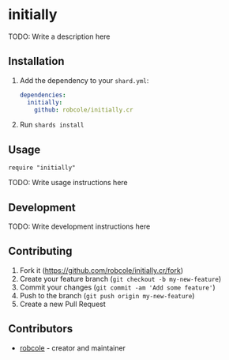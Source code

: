 # initially

TODO: Write a description here

## Installation

1. Add the dependency to your `shard.yml`:

   ```yaml
   dependencies:
     initially:
       github: robcole/initially.cr
   ```

2. Run `shards install`

## Usage

```crystal
require "initially"
```

TODO: Write usage instructions here

## Development

TODO: Write development instructions here

## Contributing

1. Fork it (<https://github.com/robcole/initially.cr/fork>)
2. Create your feature branch (`git checkout -b my-new-feature`)
3. Commit your changes (`git commit -am 'Add some feature'`)
4. Push to the branch (`git push origin my-new-feature`)
5. Create a new Pull Request

## Contributors

- [robcole](https://github.com/robcole) - creator and maintainer
